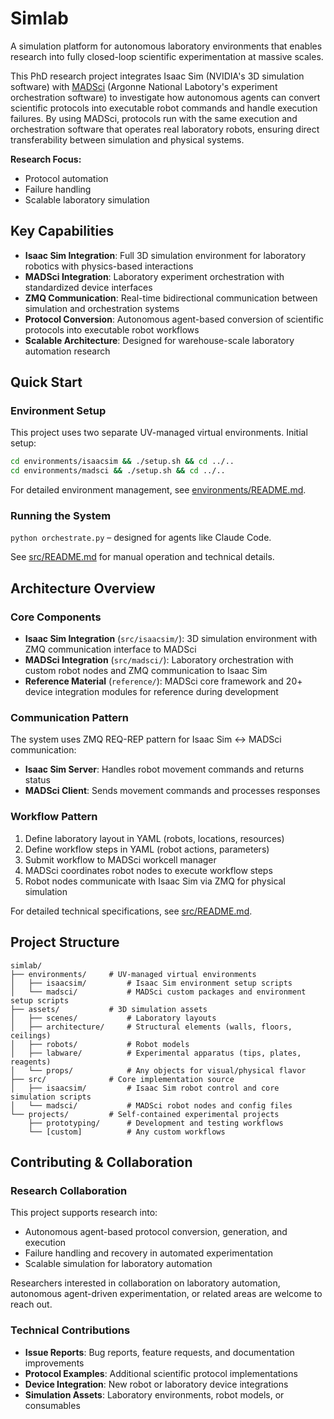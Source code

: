 # Simlab

A simulation platform for autonomous laboratory environments that enables research into fully closed-loop scientific experimentation at massive scales.

This PhD research project integrates Isaac Sim (NVIDIA's 3D simulation software) with [MADSci](https://github.com/AD-SDL/MADSci) (Argonne National Labotory's experiment orchestration software) to investigate how autonomous agents can convert scientific protocols into executable robot commands and handle execution failures. By using MADSci, protocols run with the same execution and orchestration software that operates real laboratory robots, ensuring direct transferability between simulation and physical systems.

**Research Focus:**

- Protocol automation
- Failure handling
- Scalable laboratory simulation

## Key Capabilities

- **Isaac Sim Integration**: Full 3D simulation environment for laboratory robotics with physics-based interactions
- **MADSci Integration**: Laboratory experiment orchestration with standardized device interfaces
- **ZMQ Communication**: Real-time bidirectional communication between simulation and orchestration systems
- **Protocol Conversion**: Autonomous agent-based conversion of scientific protocols into executable robot workflows
- **Scalable Architecture**: Designed for warehouse-scale laboratory automation research

## Quick Start

### Environment Setup

This project uses two separate UV-managed virtual environments. Initial setup:

```bash
cd environments/isaacsim && ./setup.sh && cd ../..
cd environments/madsci && ./setup.sh && cd ../..
```

For detailed environment management, see [environments/README.md](environments/README.md).

### Running the System

`python orchestrate.py` – designed for agents like Claude Code.

See [src/README.md](src/README.md) for manual operation and technical details.

## Architecture Overview

### Core Components

- **Isaac Sim Integration** (`src/isaacsim/`): 3D simulation environment with ZMQ communication interface to MADSci
- **MADSci Integration** (`src/madsci/`): Laboratory orchestration with custom robot nodes and ZMQ communication to Isaac Sim
- **Reference Material** (`reference/`): MADSci core framework and 20+ device integration modules for reference during development

### Communication Pattern

The system uses ZMQ REQ-REP pattern for Isaac Sim ↔ MADSci communication:

- **Isaac Sim Server**: Handles robot movement commands and returns status
- **MADSci Client**: Sends movement commands and processes responses

### Workflow Pattern

1. Define laboratory layout in YAML (robots, locations, resources)
2. Define workflow steps in YAML (robot actions, parameters)
3. Submit workflow to MADSci workcell manager
4. MADSci coordinates robot nodes to execute workflow steps
5. Robot nodes communicate with Isaac Sim via ZMQ for physical simulation

For detailed technical specifications, see [src/README.md](src/README.md).

## Project Structure

```
simlab/
├── environments/     # UV-managed virtual environments
│   ├── isaacsim/         # Isaac Sim environment setup scripts
│   └── madsci/           # MADSci custom packages and environment setup scripts
├── assets/           # 3D simulation assets
│   ├── scenes/           # Laboratory layouts
│   ├── architecture/     # Structural elements (walls, floors, ceilings)
│   ├── robots/           # Robot models
│   ├── labware/          # Experimental apparatus (tips, plates, reagents)
│   └── props/            # Any objects for visual/physical flavor
├── src/              # Core implementation source
│   ├── isaacsim/         # Isaac Sim robot control and core simulation scripts
│   └── madsci/           # MADSci robot nodes and config files
└── projects/         # Self-contained experimental projects
    ├── prototyping/      # Development and testing workflows
    └── [custom]          # Any custom workflows
```

## Contributing & Collaboration

### Research Collaboration

This project supports research into:

- Autonomous agent-based protocol conversion, generation, and execution
- Failure handling and recovery in automated experimentation
- Scalable simulation for laboratory automation

Researchers interested in collaboration on laboratory automation, autonomous agent-driven experimentation, or related areas are welcome to reach out.

### Technical Contributions

- **Issue Reports**: Bug reports, feature requests, and documentation improvements
- **Protocol Examples**: Additional scientific protocol implementations
- **Device Integration**: New robot or laboratory device integrations
- **Simulation Assets**: Laboratory environments, robot models, or consumables
